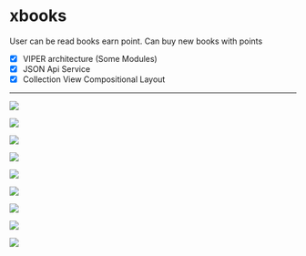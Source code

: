 # xbooks
User can be read books earn point. Can buy new books with points

- [x] VIPER architecture (Some Modules)
- [x] JSON Api Service
- [x] Collection View Compositional Layout

------------

![](https://github.com/yusufozgul/xbooks-project/blob/main/Github/SS1.png)

![](https://github.com/yusufozgul/xbooks-project/blob/main/Github/SS2.png)

![](https://github.com/yusufozgul/xbooks-project/blob/main/Github/SS3.png)

![](https://github.com/yusufozgul/xbooks-project/blob/main/Github/SS4.png)

![](https://github.com/yusufozgul/xbooks-project/blob/main/Github/SS5.png)

![](https://github.com/yusufozgul/xbooks-project/blob/main/Github/SS6.png)

![](https://github.com/yusufozgul/xbooks-project/blob/main/Github/SS7.png)

![](https://github.com/yusufozgul/xbooks-project/blob/main/Github/SS8.png)

![](https://github.com/yusufozgul/xbooks-project/blob/main/Github/SS9.png)
